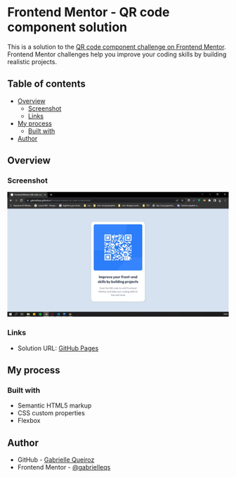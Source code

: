 # Frontend Mentor - QR code component solution

This is a solution to the [QR code component challenge on Frontend Mentor](https://www.frontendmentor.io/challenges/qr-code-component-iux_sIO_H). Frontend Mentor challenges help you improve your coding skills by building realistic projects. 

## Table of contents

- [Overview](#overview)
  - [Screenshot](#screenshot)
  - [Links](#links)
- [My process](#my-process)
  - [Built with](#built-with)
- [Author](#author)

## Overview

### Screenshot

![](/screenshot.JPG)

### Links

- Solution URL: [GitHub Pages](https://gabrielleqs.github.io/frontend-mentor-qr-code-component/)

## My process

### Built with

- Semantic HTML5 markup
- CSS custom properties
- Flexbox

## Author

- GitHub - [Gabrielle Queiroz](https://github.com/gabrielleqs)
- Frontend Mentor - [@gabrielleqs](https://www.frontendmentor.io/profile/gabrielleqs)

